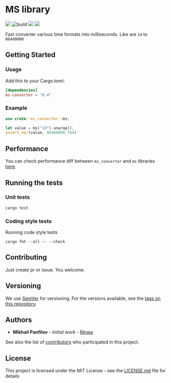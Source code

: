 # MS library
[![](https://docs.rs/ms-converter/badge.svg)](https://docs.rs/ms-converter/)
![build](https://github.com/Mnwa/ms/workflows/build/badge.svg?branch=master)
[![](https://img.shields.io/crates/v/ms-converter.svg)](https://crates.io/crates/ms-converter)
[![](https://img.shields.io/crates/d/ms-converter.svg)](https://crates.io/crates/ms-converter)

Fast converter various time formats into milliseconds.
Like are `1d` to `86400000`

## Getting Started

### Usage
Add this to your Cargo.toml:

```toml
[dependencies]
ms-converter = "0.4"
```

### Example

```rust
use crate::ms_converter::ms;

let value = ms("1d").unwrap();
assert_eq!(value, 86400000_f64)
```

## Performance
You can check performance diff between `ms_converter` and `ms` libraries [here](Benchmark.md).

## Running the tests

### Unit tests

```bash
cargo test
```

### Coding style tests

Running code style tests

```
cargo fmt --all -- --check
```

## Contributing

Just create pr or issue. You welcome.

## Versioning

We use [SemVer](http://semver.org/) for versioning. For the versions available, see the [tags on this repository](https://github.com/Mnwa/ms/tags). 

## Authors

* **Mikhail Panfilov** - *Initial work* - [Mnwa](https://github.com/Mnwa)

See also the list of [contributors](https://github.com/Mnwa/ms/contributors) who participated in this project.

## License

This project is licensed under the MIT License - see the [LICENSE.md](LICENSE.md) file for details
